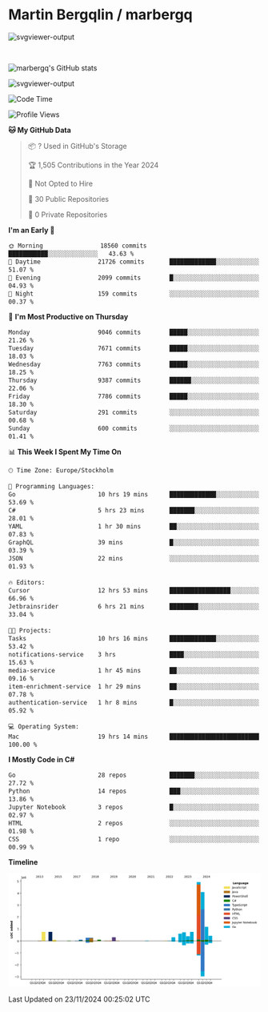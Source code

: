 # Martin Bergqlin / marbergq

![svgviewer-output](https://user-images.githubusercontent.com/2405410/206014777-22d41ecb-c24f-421d-b7d9-bba2cb5bb0de.svg)

<br>

<!--- [![Martin's Week](https://github-readme-stats.vercel.app/api/wakatime?username=marbergq&theme=dark)](https://github.com/anuraghazra/github-readme-stats) -->

![marbergq's GitHub stats](https://github-readme-stats.vercel.app/api?username=marbergq&count_private=true&show_icons=true)

![svgviewer-output](https://wakatime.com/badge/user/3f0a2069-6683-4e19-9a4a-7d21ea815067.svg)

<!--START_SECTION:waka-->
![Code Time](http://img.shields.io/badge/Code%20Time-4%2C613%20hrs%2054%20mins-blue)

![Profile Views](http://img.shields.io/badge/Profile%20Views-0-blue)

**🐱 My GitHub Data** 

> 📦 ? Used in GitHub's Storage 
 > 
> 🏆 1,505 Contributions in the Year 2024
 > 
> 🚫 Not Opted to Hire
 > 
> 📜 30 Public Repositories 
 > 
> 🔑 0 Private Repositories 
 > 
**I'm an Early 🐤** 

```text
🌞 Morning                18560 commits       ███████████░░░░░░░░░░░░░░   43.63 % 
🌆 Daytime                21726 commits       █████████████░░░░░░░░░░░░   51.07 % 
🌃 Evening                2099 commits        █░░░░░░░░░░░░░░░░░░░░░░░░   04.93 % 
🌙 Night                  159 commits         ░░░░░░░░░░░░░░░░░░░░░░░░░   00.37 % 
```
📅 **I'm Most Productive on Thursday** 

```text
Monday                   9046 commits        █████░░░░░░░░░░░░░░░░░░░░   21.26 % 
Tuesday                  7671 commits        █████░░░░░░░░░░░░░░░░░░░░   18.03 % 
Wednesday                7763 commits        █████░░░░░░░░░░░░░░░░░░░░   18.25 % 
Thursday                 9387 commits        ██████░░░░░░░░░░░░░░░░░░░   22.06 % 
Friday                   7786 commits        █████░░░░░░░░░░░░░░░░░░░░   18.30 % 
Saturday                 291 commits         ░░░░░░░░░░░░░░░░░░░░░░░░░   00.68 % 
Sunday                   600 commits         ░░░░░░░░░░░░░░░░░░░░░░░░░   01.41 % 
```


📊 **This Week I Spent My Time On** 

```text
🕑︎ Time Zone: Europe/Stockholm

💬 Programming Languages: 
Go                       10 hrs 19 mins      █████████████░░░░░░░░░░░░   53.69 % 
C#                       5 hrs 23 mins       ███████░░░░░░░░░░░░░░░░░░   28.01 % 
YAML                     1 hr 30 mins        ██░░░░░░░░░░░░░░░░░░░░░░░   07.83 % 
GraphQL                  39 mins             █░░░░░░░░░░░░░░░░░░░░░░░░   03.39 % 
JSON                     22 mins             ░░░░░░░░░░░░░░░░░░░░░░░░░   01.93 % 

🔥 Editors: 
Cursor                   12 hrs 53 mins      █████████████████░░░░░░░░   66.96 % 
Jetbrainsrider           6 hrs 21 mins       ████████░░░░░░░░░░░░░░░░░   33.04 % 

🐱‍💻 Projects: 
Tasks                    10 hrs 16 mins      █████████████░░░░░░░░░░░░   53.42 % 
notifications-service    3 hrs               ████░░░░░░░░░░░░░░░░░░░░░   15.63 % 
media-service            1 hr 45 mins        ██░░░░░░░░░░░░░░░░░░░░░░░   09.16 % 
item-enrichment-service  1 hr 29 mins        ██░░░░░░░░░░░░░░░░░░░░░░░   07.78 % 
authentication-service   1 hr 8 mins         █░░░░░░░░░░░░░░░░░░░░░░░░   05.92 % 

💻 Operating System: 
Mac                      19 hrs 14 mins      █████████████████████████   100.00 % 
```

**I Mostly Code in C#** 

```text
Go                       28 repos            ███████░░░░░░░░░░░░░░░░░░   27.72 % 
Python                   14 repos            ███░░░░░░░░░░░░░░░░░░░░░░   13.86 % 
Jupyter Notebook         3 repos             █░░░░░░░░░░░░░░░░░░░░░░░░   02.97 % 
HTML                     2 repos             ░░░░░░░░░░░░░░░░░░░░░░░░░   01.98 % 
CSS                      1 repo              ░░░░░░░░░░░░░░░░░░░░░░░░░   00.99 % 
```



**Timeline**

![Lines of Code chart](https://raw.githubusercontent.com/marbergq/marbergq/main/assets/bar_graph.png)


 Last Updated on 23/11/2024 00:25:02 UTC
<!--END_SECTION:waka-->
